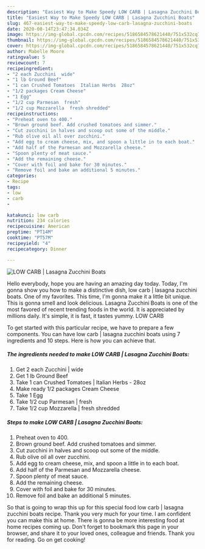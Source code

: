 ```yaml
---
description: "Easiest Way to Make Speedy LOW CARB | Lasagna Zucchini Boats"
title: "Easiest Way to Make Speedy LOW CARB | Lasagna Zucchini Boats"
slug: 467-easiest-way-to-make-speedy-low-carb-lasagna-zucchini-boats
date: 2020-08-14T23:47:34.034Z
image: https://img-global.cpcdn.com/recipes/5186584578621440/751x532cq70/low-carb-lasagna-zucchini-boats-recipe-main-photo.jpg
thumbnail: https://img-global.cpcdn.com/recipes/5186584578621440/751x532cq70/low-carb-lasagna-zucchini-boats-recipe-main-photo.jpg
cover: https://img-global.cpcdn.com/recipes/5186584578621440/751x532cq70/low-carb-lasagna-zucchini-boats-recipe-main-photo.jpg
author: Mabelle Moore
ratingvalue: 5
reviewcount: 7
recipeingredient:
- "2 each Zucchini  wide"
- "1 lb Ground Beef"
- "1 can Crushed Tomatoes  Italian Herbs  28oz"
- "1/2 packages Cream Cheese"
- "1 Egg"
- "1/2 cup Parmesan  fresh"
- "1/2 cup Mozzarella  fresh shredded"
recipeinstructions:
- "Preheat oven to 400."
- "Brown ground beef. Add crushed tomatoes and simmer."
- "Cut zucchini in halves and scoop out some of the middle."
- "Rub olive oil all over zucchini."
- "Add egg to cream cheese, mix, and spoon a little in to each boat."
- "Add half of the Parmesan and Mozzarella cheese."
- "Spoon plenty of meat sauce."
- "Add the remaining cheese."
- "Cover with foil and bake for 30 minutes."
- "Remove foil and bake an additional 5 minutes."
categories:
- Recipe
tags:
- low
- carb
- 

katakunci: low carb  
nutrition: 234 calories
recipecuisine: American
preptime: "PT14M"
cooktime: "PT57M"
recipeyield: "4"
recipecategory: Dinner

---
```



![LOW CARB | Lasagna Zucchini Boats](https://img-global.cpcdn.com/recipes/5186584578621440/751x532cq70/low-carb-lasagna-zucchini-boats-recipe-main-photo.jpg)

Hello everybody, hope you are having an amazing day today. Today, I'm gonna show you how to make a distinctive dish, low carb | lasagna zucchini boats. One of my favorites. This time, I'm gonna make it a little bit unique. This is gonna smell and look delicious.
 Lasagna Zucchini Boats is one of the most favored of recent trending foods in the world. It is appreciated by millions daily. It's simple, it is fast, it tastes yummy. LOW CARB 




To get started with this particular recipe, we have to prepare a few components. You can have low carb | lasagna zucchini boats using 7 ingredients and 10 steps. Here is how you can achieve that.

##### The ingredients needed to make LOW CARB | Lasagna Zucchini Boats:

1. Get 2 each Zucchini | wide
1. Get 1 lb Ground Beef
1. Take 1 can Crushed Tomatoes | Italian Herbs - 28oz
1. Make ready 1/2 packages Cream Cheese
1. Take 1 Egg
1. Take 1/2 cup Parmesan | fresh
1. Take 1/2 cup Mozzarella | fresh shredded




##### Steps to make LOW CARB | Lasagna Zucchini Boats:

1. Preheat oven to 400.
1. Brown ground beef. Add crushed tomatoes and simmer.
1. Cut zucchini in halves and scoop out some of the middle.
1. Rub olive oil all over zucchini.
1. Add egg to cream cheese, mix, and spoon a little in to each boat.
1. Add half of the Parmesan and Mozzarella cheese.
1. Spoon plenty of meat sauce.
1. Add the remaining cheese.
1. Cover with foil and bake for 30 minutes.
1. Remove foil and bake an additional 5 minutes.




So that is going to wrap this up for this special food low carb | lasagna zucchini boats recipe. Thank you very much for your time. I am confident you can make this at home. There is gonna be more interesting food at home recipes coming up. Don't forget to bookmark this page in your browser, and share it to your loved ones, colleague and friends. Thank you for reading. Go on get cooking!
